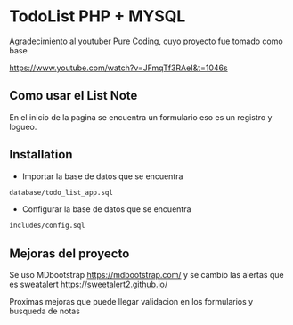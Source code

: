 # TodoList PHP + MYSQL

Agradecimiento al youtuber Pure Coding, cuyo proyecto fue tomado como base

https://www.youtube.com/watch?v=JFmqTf3RAeI&t=1046s

## Como usar el List Note

En el inicio de la pagina se encuentra un formulario eso es un registro y logueo.

## Installation

- Importar la base de datos que se encuentra

```bash
database/todo_list_app.sql
```

- Configurar la base de datos que se encuentra

```bash
includes/config.sql
```

## Mejoras del proyecto

Se uso MDbootstrap https://mdbootstrap.com/ y se cambio las alertas que es sweatalert
https://sweetalert2.github.io/

Proximas mejoras que puede llegar validacion en los formularios y busqueda de notas